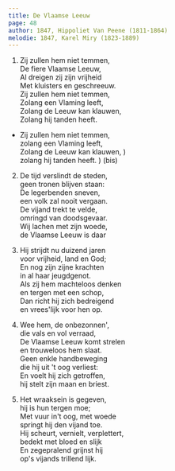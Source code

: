 ```yaml
---
title: De Vlaamse Leeuw
page: 48
author: 1847, Hippoliet Van Peene (1811-1864)
melodie: 1847, Karel Miry (1823-1889)
---  
```


1. Zij zullen hem niet temmen,   
De fiere Vlaamse Leeuw,  
Al dreigen zij zijn vrijheid   
Met kluisters en geschreeuw.  
Zij zullen hem niet temmen,   
Zolang een Vlaming leeft,  
Zolang de Leeuw kan klauwen,   
Zolang hij tanden heeft.  


- Zij zullen hem niet temmen,   
zolang een Vlaming leeft,  
Zolang de Leeuw kan klauwen, )  
zolang hij tanden heeft.     ) (bis)  
    

2. De tijd verslindt de steden,   
geen tronen blijven staan:  
De legerbenden sneven,   
een volk zal nooit vergaan.  
De vijand trekt te velde,   
omringd van doodsgevaar.  
Wij lachen met zijn woede,   
de Vlaamse Leeuw is daar   


3. Hij strijdt nu duizend jaren   
voor vrijheid, land en God;  
En nog zijn zijne krachten   
in al haar jeugdgenot.  
Als zij hem machteloos denken   
en tergen met een schop,  
Dan richt hij zich bedreigend   
en vrees'lijk voor hen op.  


4. Wee hem, de onbezonnen',   
die vals en vol verraad,  
De Vlaamse Leeuw komt strelen   
en trouweloos hem slaat.  
Geen enkle handbeweging   
die hij uit 't oog verliest:  
En voelt hij zich getroffen,   
hij stelt zijn maan en briest.  


5. Het wraaksein is gegeven,   
hij is hun tergen moe;  
Met vuur in't oog, met woede  
springt hij den vijand toe.  
Hij scheurt, vernielt, verplettert,  
bedekt met bloed en slijk  
En zegepralend grijnst hij  
op's vijands trillend lijk.  
